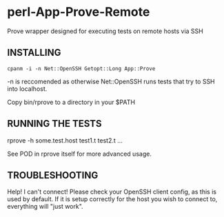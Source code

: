 # perl-App-Prove-Remote
Prove wrapper designed for executing tests on remote hosts via SSH

INSTALLING
----------
```
cpanm -i -n Net::OpenSSH Getopt::Long App::Prove
```
-n is reccomended as otherwise Net::OpenSSH runs tests that try to SSH into localhost.

Copy bin/rprove to a directory in your $PATH

RUNNING THE TESTS
-----------------
rprove -h some.test.host test1.t test2.t ...

See POD in rprove itself for more advanced usage.

TROUBLESHOOTING
---------------

Help! I can't connect!
Please check your OpenSSH client config, as this is used by default.
If it is setup correctly for the host you wish to connect to, everything will "just work".
